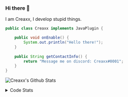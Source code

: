### Hi there 👋

I am Creaxx, I develop stupid things. 

```java
public class Creaxx implements JavaPlugin {

    public void onEnable() {
        System.out.println("Hello there!");
    }
    
    public String getContactInfo() {
        return "Message me on discord: Creaxx#0001";
    }
}
```

![Creaxx's Github Stats](https://github-readme-stats.vercel.app/api?username=CreaxxOG&show_icons=true&theme=dark&count_private=true)

<details>
  <summary>Code Stats</summary>

<!--START_SECTION:waka-->
![Lines of code](https://img.shields.io/badge/From%20Hello%20World%20I%27ve%20Written-26968%20lines%20of%20code-blue)

**🐱 My GitHub Data** 

> 🏆 199 Contributions in the Year 2021
 > 
> 📦 372.2 kB Used in GitHub's Storage 
 > 
> 🚫 Not Opted to Hire
 > 
> 📜 1 Public Repository 
 > 
> 🔑 4 Private Repositories  
 > 
**I'm an Early 🐤** 

```text
🌞 Morning    20 commits     ███░░░░░░░░░░░░░░░░░░░░░░   11.98% 
🌆 Daytime    67 commits     ██████████░░░░░░░░░░░░░░░   40.12% 
🌃 Evening    75 commits     ███████████░░░░░░░░░░░░░░   44.91% 
🌙 Night      5 commits      ░░░░░░░░░░░░░░░░░░░░░░░░░   2.99%

```
📅 **I'm Most Productive on Saturday** 

```text
Monday       25 commits     ███░░░░░░░░░░░░░░░░░░░░░░   14.97% 
Tuesday      20 commits     ███░░░░░░░░░░░░░░░░░░░░░░   11.98% 
Wednesday    20 commits     ███░░░░░░░░░░░░░░░░░░░░░░   11.98% 
Thursday     13 commits     ██░░░░░░░░░░░░░░░░░░░░░░░   7.78% 
Friday       26 commits     ████░░░░░░░░░░░░░░░░░░░░░   15.57% 
Saturday     39 commits     █████░░░░░░░░░░░░░░░░░░░░   23.35% 
Sunday       24 commits     ███░░░░░░░░░░░░░░░░░░░░░░   14.37%

```


📊 **This Week I Spent My Time On** 

```text
💬 Programming Languages: 
Java                     14 hrs 20 mins      █████████████████████░░░░   87.04% 
YAML                     1 hr 6 mins         █░░░░░░░░░░░░░░░░░░░░░░░░   6.7% 
XML                      57 mins             █░░░░░░░░░░░░░░░░░░░░░░░░   5.82% 
Other                    4 mins              ░░░░░░░░░░░░░░░░░░░░░░░░░   0.44% 
Git Config               0 secs              ░░░░░░░░░░░░░░░░░░░░░░░░░   0.01%

🔥 Editors: 
IntelliJ                 16 hrs 28 mins      █████████████████████████   100.0%

```

**I Mostly Code in Java** 

```text
Java                     4 repos             ████████████████████░░░░░   80.0% 
EJS                      1 repo              █████░░░░░░░░░░░░░░░░░░░░   20.0%

```



 Last Updated on 17/10/2021
<!--END_SECTION:waka-->
</details>
